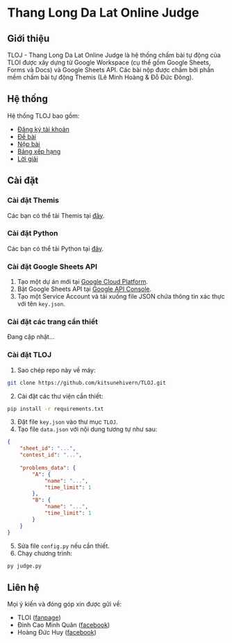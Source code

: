 # Thang Long Da Lat Online Judge

## Giới thiệu

TLOJ - Thang Long Da Lat Online Judge là hệ thống chấm bài tự động của TLOI được xây dựng từ Google Workspace (cụ thể gồm Google Sheets, Forms và Docs) và Google Sheets API. Các bài nộp được chấm bởi phần mềm chấm bài tự động Themis (Lê Minh Hoàng & Đỗ Đức Đông).

## Hệ thống

Hệ thống TLOJ bao gồm:
- [Đăng ký tài khoản](https://tiny.cc/tloj-register)
- [Đề bài](https://tiny.cc/tloj-problems)
- [Nộp bài](https://tiny.cc/tloj-submit)
- [Bảng xếp hạng](https://tiny.cc/tloj-ranking)
- [Lời giải](https://tiny.cc/tloj-solutions)

## Cài đặt

### Cài đặt Themis

Các bạn có thể tải Themis tại [đây](https://dsapblog.wordpress.com/2013/12/24/themis/).

### Cài đặt Python

Các bạn có thể tải Python tại [đây](https://www.python.org/downloads/).

### Cài đặt Google Sheets API

1. Tạo một dự án mới tại [Google Cloud Platform](https://console.cloud.google.com/).
2. Bật Google Sheets API tại [Google API Console](https://console.developers.google.com/).
3. Tạo một Service Account và tải xuống file JSON chứa thông tin xác thực với tên `key.json`.

### Cài đặt các trang cần thiết

Đang cập nhật...

### Cài đặt TLOJ

1. Sao chép repo này về máy:
```bash
git clone https://github.com/kitsunehivern/TLOJ.git
```
2. Cài đặt các thư viện cần thiết:
```bash
pip install -r requirements.txt
```
3. Đặt file `key.json` vào thư mục `TLOJ`.
4. Tạo file `data.json` với nội dung tương tự như sau:
```json
{
    "sheet_id": "...",
    "contest_id": "...",
    
    "problems_data": {
        "A": {
            "name": "...",
            "time_limit": 1
        },
        "B": {
            "name": "...",
            "time_limit": 1
        }
    }
}
```
5. Sửa file `config.py` nếu cần thiết.
6. Chạy chương trình:
```bash
py judge.py
```

## Liên hệ

Mọi ý kiến và đóng góp xin được gửi về:
- TLOI ([fanpage](https://www.facebook.com/tloi.dalat))
- Đinh Cao Minh Quân ([facebook](https://www.facebook.com/kitsunehivern))
- Hoàng Đức Huy ([facebook](https://www.facebook.com/profile.php?id=100017551147817))